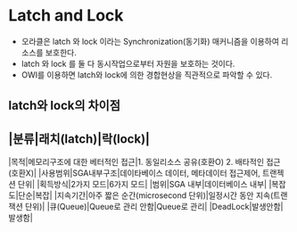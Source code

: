 # Latch and Lock
- 오라클은 latch 와 lock 이라는 Synchronization(동기화) 매커니즘을 이용하여 리소스를 보호한다.
- latch 와 lock 를 둘 다 동시작업으로부터 자원을 보호하는 것이다.
- OWI를 이용하면 latch와 lock에 의한 경합현상을 직관적으로 파악할 수 있다.
## latch와 lock의 차이점
|분류|래치(latch)|락(lock)|
---------------------------
|목적|메모리구조에 대한 베터적인 접근|1. 동일리소스 공유(호환O) 2. 배타적인 접근(호환X)|
|사용범위|SGA내부구조|데이타베이스 데이터, 메타데이터 접근제어, 트랜젝션 단위|
|획득방식|2가지 모드|6가지 모드|
|범위|SGA 내부|데이터베이스 내부|
|복잡도|단순|복잡|
|지속기간|아주 짧은 순간(microsecond 단위)|일정시간 동안 지속(트랜잭션 단위)|
|큐(Queue)|Queue로 관리 안함|Queue로 관리|
|DeadLock|발생안함|발생함|

